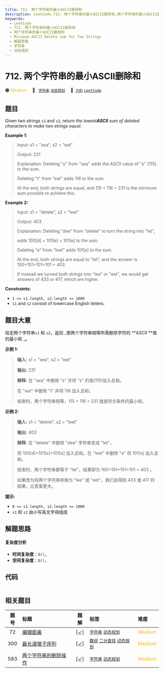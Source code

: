 ```yaml
---
title: 712. 两个字符串的最小ASCII删除和
description: LeetCode,712. 两个字符串的最小ASCII删除和,两个字符串的最小ASCII删除和,Minimum ASCII Delete Sum for Two Strings,解题思路,字符串,动态规划
keywords:
  - LeetCode
  - 712. 两个字符串的最小ASCII删除和
  - 两个字符串的最小ASCII删除和
  - Minimum ASCII Delete Sum for Two Strings
  - 解题思路
  - 字符串
  - 动态规划
---
```


# 712. 两个字符串的最小ASCII删除和

🟠 <font color=#ffb800>Medium</font>&emsp; 🔖&ensp; [`字符串`](/tag/string.md) [`动态规划`](/tag/dynamic-programming.md)&emsp; 🔗&ensp;[`力扣`](https://leetcode.cn/problems/minimum-ascii-delete-sum-for-two-strings) [`LeetCode`](https://leetcode.com/problems/minimum-ascii-delete-sum-for-two-strings)

## 题目

Given two strings `s1` and `s2`, return _the lowest**ASCII** sum of deleted
characters to make two strings equal_.



**Example 1:**

> Input: s1 = "sea", s2 = "eat"
> 
> Output: 231
> 
> Explanation: Deleting "s" from "sea" adds the ASCII value of "s" (115) to the sum.
> 
> Deleting "t" from "eat" adds 116 to the sum.
> 
> At the end, both strings are equal, and 115 + 116 = 231 is the minimum sum possible to achieve this.

**Example 2:**

> Input: s1 = "delete", s2 = "leet"
> 
> Output: 403
> 
> Explanation: Deleting "dee" from "delete" to turn the string into "let",
> 
> adds 100[d] + 101[e] + 101[e] to the sum.
> 
> Deleting "e" from "leet" adds 101[e] to the sum.
> 
> At the end, both strings are equal to "let", and the answer is 100+101+101+101 = 403.
> 
> If instead we turned both strings into "lee" or "eet", we would get answers of 433 or 417, which are higher.

**Constraints:**

  * `1 <= s1.length, s2.length <= 1000`
  * `s1` and `s2` consist of lowercase English letters.


## 题目大意

给定两个字符串`s1` 和 `s2`，返回 _使两个字符串相等所需删除字符的  **ASCII  **值的最小和 _。



**示例 1:**

> 
> 
> 
> 
> 
> **输入:** s1 = "sea", s2 = "eat"
> 
> **输出:** 231
> 
> **解释:** 在 "sea" 中删除 "s" 并将 "s" 的值(115)加入总和。
> 
> 在 "eat" 中删除 "t" 并将 116 加入总和。
> 
> 结束时，两个字符串相等，115 + 116 = 231 就是符合条件的最小和。
> 
> 

**示例  2:**

> 
> 
> 
> 
> 
> **输入:** s1 = "delete", s2 = "leet"
> 
> **输出:** 403
> 
> **解释:** 在 "delete" 中删除 "dee" 字符串变成 "let"，
> 
> 将 100[d]+101[e]+101[e] 加入总和。在 "leet" 中删除 "e" 将 101[e] 加入总和。
> 
> 结束时，两个字符串都等于 "let"，结果即为 100+101+101+101 = 403 。
> 
> 如果改为将两个字符串转换为 "lee" 或 "eet"，我们会得到 433 或 417 的结果，比答案更大。
> 
> 



**提示:**

  * `0 <= s1.length, s2.length <= 1000`
  * `s1` 和 `s2` 由小写英文字母组成


## 解题思路

#### 复杂度分析

- **时间复杂度**：`O()`，
- **空间复杂度**：`O()`，

## 代码

```javascript

```

## 相关题目

<!-- prettier-ignore -->
| 题号 | 标题 | 题解 | 标签 | 难度 |
| :------: | :------ | :------: | :------ | :------ |
| 72 | [编辑距离](https://leetcode.com/problems/edit-distance) | [[✓]](/problem/0072.md) |  [`字符串`](/tag/string.md) [`动态规划`](/tag/dynamic-programming.md) | <font color=#ffb800>Medium</font> |
| 300 | [最长递增子序列](https://leetcode.com/problems/longest-increasing-subsequence) | [[✓]](/problem/0300.md) |  [`数组`](/tag/array.md) [`二分查找`](/tag/binary-search.md) [`动态规划`](/tag/dynamic-programming.md) | <font color=#ffb800>Medium</font> |
| 583 | [两个字符串的删除操作](https://leetcode.com/problems/delete-operation-for-two-strings) | [[✓]](/problem/0583.md) |  [`字符串`](/tag/string.md) [`动态规划`](/tag/dynamic-programming.md) | <font color=#ffb800>Medium</font> |